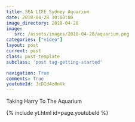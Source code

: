 ```yaml
---
title: SEA LIFE Sydney Aquarium
date: 2018-04-28 10:00:00
image_directory: 2018-04-28
image:
   src: /assets/images/2018-04-28/aquarium.png
categories: ["video"]
layout: post
current: post
class: post-template
subclass: 'post tag-getting-started'

navigation: True
comments: True
youtubeId: JcDId4z8nVk
---
```

Taking Harry To The Aquarium

{% include yt.html id=page.youtubeId %}
